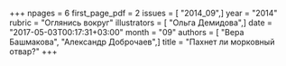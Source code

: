 +++
npages = 6
first_page_pdf = 2
issues = [ "2014_09",]
year = "2014"
rubric = "Оглянись вокруг"
illustrators = [ "Ольга Демидова",]
date = "2017-05-03T00:17:31+03:00"
month = "09"
authors = [ "Вера Башмакова", "Александр Доброчаев",]
title = "Пахнет ли морковный отвар?"
+++
